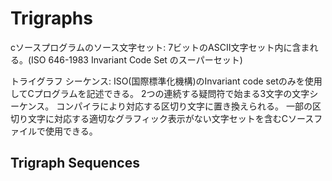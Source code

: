 # Trigraphs
cソースプログラムのソース文字セット:
7ビットのASCII文字セット内に含まれる。(ISO 646-1983 Invariant Code Set のスーパーセット)

トライグラフ シーケンス:
ISO(国際標準化機構)のInvariant code setのみを使用してCプログラムを記述できる。
2つの連続する疑問符で始まる3文字の文字シーケンス。
コンパイラにより対応する区切り文字に置き換えられる。
一部の区切り文字に対応する適切なグラフィック表示がない文字セットを含むCソースファイルで使用できる。

## Trigraph Sequences
